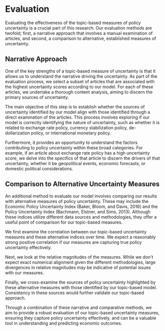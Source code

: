 # Evaluation

Evaluating the effectiveness of the topic-based measures of policy uncertainty is a crucial part of this research. Our evaluation methods are twofold; first, a narrative approach that involves a manual examination of articles, and second, a comparison to alternative, established measures of uncertainty.

## Narrative Approach

One of the key strengths of a topic-based measure of uncertainty is that it allows us to understand the narrative driving the uncertainty. As part of the evaluation process, we select a subset of articles that are associated with the highest uncertainty scores according to our model. For each of these articles, we undertake a thorough content analysis, aiming to discern the primary sources of uncertainty.

The main objective of this step is to establish whether the sources of uncertainty identified by our model align with those identified through a direct examination of the articles. This process involves exploring if our model is correctly identifying the nature of uncertainty, such as whether it is related to exchange rate policy, currency stabilization policy, de-dollarization policy, or international monetary policy.

Furthermore, it provides an opportunity to understand the factors contributing to policy uncertainty within these broad categories. For example, if an article about exchange rate policy has a high uncertainty score, we delve into the specifics of that article to discern the drivers of that uncertainty, whether it be geopolitical events, economic forecasts, or domestic political considerations.

## Comparison to Alternative Uncertainty Measures

An additional method to evaluate our model involves comparing our results with alternative measures of policy uncertainty. These may include the Economic Policy Uncertainty Index (Baker, Bloom, and Davis, 2016) and the Policy Uncertainty Index (Bachmann, Elstner, and Sims, 2013). Although these indices utilize different data sources and methodologies, they offer a useful point of comparison for our topic-based measures.

We first examine the correlation between our topic-based uncertainty measures and these alternative indices over time. We expect a reasonably strong positive correlation if our measures are capturing true policy uncertainty effectively.

Next, we look at the relative magnitudes of the measures. While we don't expect exact numerical alignment given the different methodologies, large divergences in relative magnitudes may be indicative of potential issues with our measures.

Finally, we cross-examine the sources of policy uncertainty highlighted by these alternative measures with those identified by our topic-based model. Consistency in these sources would further validate our topic-based approach.

Through a combination of these narrative and comparative methods, we aim to provide a robust evaluation of our topic-based uncertainty measures, ensuring they capture policy uncertainty effectively, and can be a valuable tool in understanding and predicting economic outcomes.
